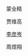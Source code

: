 
<html>
<head>
<meta charset="utf-8">
<title>210</title>
</head>

<body>
<p>蒙全精</p>
<p>贾维高</p>
<p><a href=" https://lyc20060601.github.io/Lyc14567/">李彦岑</a></p>
<p>周煜翔</p>
<p>&nbsp;</p>
</body>
</html>
